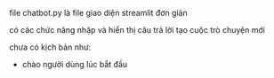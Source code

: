file chatbot.py là file giao diện streamlit đơn giản

có các chức năng nhập và hiển thị câu trả lời
tạo cuộc trò chuyện mới

chưa có kịch bản như:
  - chào người dùng lúc bắt đầu
